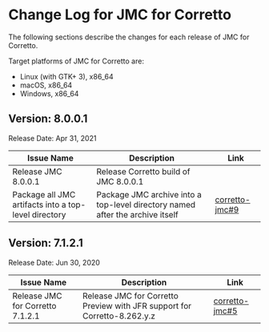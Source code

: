 # Change Log for JMC for Corretto

The following sections describe the changes for each release of JMC for Corretto.

Target platforms of JMC for Corretto are:
+ Linux (with GTK+ 3), x86_64
+ macOS, x86_64
+ Windows, x86_64

## Version: 8.0.0.1

Release Date: Apr 31, 2021

| Issue Name | Description | Link |  
| --- | --- | --- |
| Release JMC 8.0.0.1 | Release Corretto build of JMC 8.0.0.1 |  |
| Package all JMC artifacts into a top-level directory | Package JMC archive into a top-level directory named after the archive itself  | [corretto-jmc#9](https://github.com/corretto/corretto-jmc/issues/9) |


## Version: 7.1.2.1

Release Date: Jun 30, 2020

| Issue Name | Description | Link |  
| --- | --- | --- |
| Release JMC for Corretto 7.1.2.1 | Release JMC for Corretto Preview with JFR support for Corretto-8.262.y.z | [corretto-jmc#5](https://github.com/corretto/corretto-jmc/issues/5)  |  
